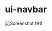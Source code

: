# ui-navbar
![Screenshot (91)](https://user-images.githubusercontent.com/55022376/90757392-314cb200-e2fb-11ea-80d3-71b4697d18f6.png)
